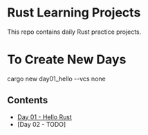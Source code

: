 # Rust Learning Projects

This repo contains daily Rust practice projects.

# To Create New Days
cargo new day01_hello --vcs none

## Contents

- [Day 01 - Hello Rust](day01_hello/)
- [Day 02 - TODO]
